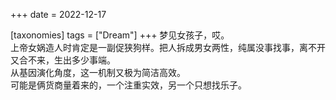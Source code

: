 +++
date = 2022-12-17

[taxonomies]
tags = ["Dream"]
+++ 
梦见女孩子，哎。  
上帝女娲造人时肯定是一副促狭狗样。把人拆成男女两性，纯属没事找事，离不开又合不来，生出多少事端。  
从基因演化角度，这一机制又极为简洁高效。  
可能是俩货商量着来的，一个注重实效，另一个只想找乐子。
<!-- more -->